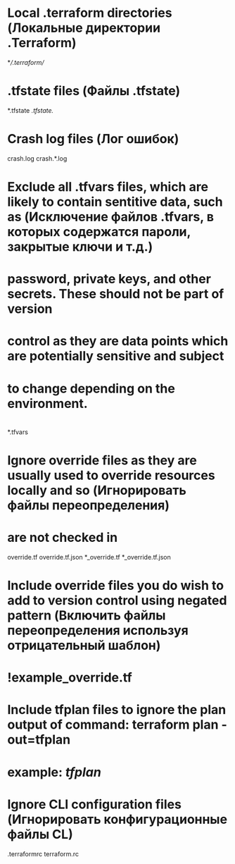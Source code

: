 # Local .terraform directories (Локальные директории .Terraform)
**/.terraform/*

# .tfstate files (Файлы .tfstate)
*.tfstate
*.tfstate.*

# Crash log files (Лог ошибок)
crash.log
crash.*.log

# Exclude all .tfvars files, which are likely to contain sentitive data, such as (Исключение файлов .tfvars, в которых содержатся пароли, закрытые ключи и т.д.)
# password, private keys, and other secrets. These should not be part of version
# control as they are data points which are potentially sensitive and subject
# to change depending on the environment.
#
*.tfvars

# Ignore override files as they are usually used to override resources locally and so (Игнорировать файлы переопределения)
# are not checked in
override.tf
override.tf.json
*_override.tf
*_override.tf.json

# Include override files you do wish to add to version control using negated pattern (Включить файлы переопределения используя отрицательный шаблон)
#
# !example_override.tf

# Include tfplan files to ignore the plan output of command: terraform plan -out=tfplan
# example: *tfplan*

# Ignore CLI configuration files (Игнорировать конфигурационные файлы CL)
.terraformrc
terraform.rc
